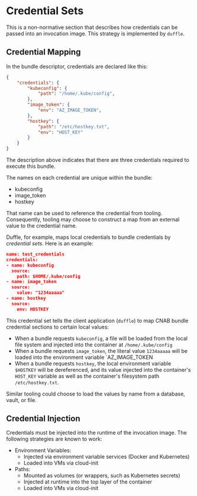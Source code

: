# Credential Sets

This is a non-normative section that describes how credentials can be passed into an invocation image. This strategy is implemented by `duffle`.

## Credential Mapping

In the bundle descriptor, credentials are declared like this:

```json
{
    "credentials": {
        "kubeconfig": {
            "path": "/home/.kube/config",
        },
        "image_token": {
            "env": "AZ_IMAGE_TOKEN",
        },
        "hostkey": {
            "path": "/etc/hostkey.txt",
            "env": "HOST_KEY"
        }
    }
}
```

The description above indicates that there are three credentials required to execute this bundle.

The names on each credential are unique within the bundle:

- kubeconfig
- image_token
- hostkey

That name can be used to reference the credential from tooling. Consequently, tooling may choose to construct a map from an external value to the credential name.

Duffle, for example, maps local credentials to bundle credentials by _credential sets_. Here is an example:

```json
name: test_credentials
credentials:
- name: kubeconfig
  source:
    path: $HOME/.kube/config
- name: image_token
  source:
    value: "1234aaaaa"
- name: hostkey
  source:
    env: HOSTKEY
```

This credential set tells the client application (`duffle`) to map CNAB bundle credential sections to certain local values:

- When a bundle requests `kubeconfig`, a file will be loaded from the local file system and injected into the container at `/home/.kube/config`
- When a bundle requests `image_token`, the literal value `1234aaaaa` will be loaded into the environment variable `AZ_IMAGE_TOKEN
- When a bundle requests `hostkey`, the local environment variable `$HOSTKEY` will be dereferenced, and its value injected into the container's `HOST_KEY` variable as well as the container's filesystem path `/etc/hostkey.txt`.

Similar tooling could choose to load the values by name from a database, vault, or file.

## Credential Injection

Credentials must be injected into the runtime of the invocation image. The following strategies are known to work:

- Environment Variables:
  - Injected via environment variable services (Docker and Kubernetes)
  - Loaded into VMs via cloud-init
- Paths:
  - Mounted as volumes (or wrappers, such as Kubernetes secrets)
  - Injected at runtime into the top layer of the container
  - Loaded into VMs via cloud-init